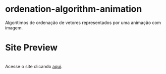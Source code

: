 # ordenation-algorithm-animation
Algorítimos de ordenação de vetores representados por uma animação com imagem.
<br>
# Site Preview

<br>
Acesse o site clicando <a href="https://joaovitornatali.github.io/ordenation-algorithm-animation/">aqui</a>.

